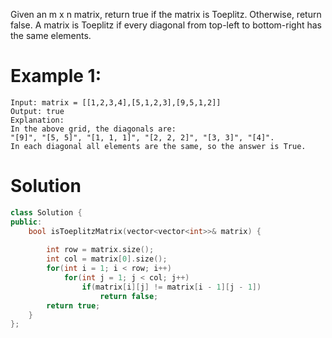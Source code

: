 Given an m x n matrix, return true if the matrix is Toeplitz. Otherwise, return false.
A matrix is Toeplitz if every diagonal from top-left to bottom-right has the same elements.

# Example 1:
```
Input: matrix = [[1,2,3,4],[5,1,2,3],[9,5,1,2]]
Output: true
Explanation:
In the above grid, the diagonals are:
"[9]", "[5, 5]", "[1, 1, 1]", "[2, 2, 2]", "[3, 3]", "[4]".
In each diagonal all elements are the same, so the answer is True.
```

# Solution
```cpp
class Solution {
public:
    bool isToeplitzMatrix(vector<vector<int>>& matrix) {
        
        int row = matrix.size();
        int col = matrix[0].size();
        for(int i = 1; i < row; i++)
            for(int j = 1; j < col; j++)
                if(matrix[i][j] != matrix[i - 1][j - 1])
                    return false;
        return true;
    }
};
```